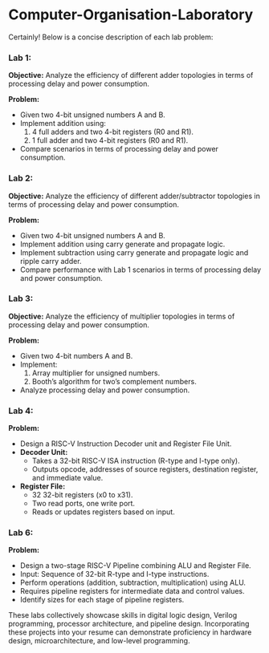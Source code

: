 # Computer-Organisation-Laboratory
Certainly! Below is a concise description of each lab problem:

### Lab 1:
**Objective:** Analyze the efficiency of different adder topologies in terms of processing delay and power consumption.

**Problem:**
- Given two 4-bit unsigned numbers A and B.
- Implement addition using:
  1. 4 full adders and two 4-bit registers (R0 and R1).
  2. 1 full adder and two 4-bit registers (R0 and R1).
- Compare scenarios in terms of processing delay and power consumption.

### Lab 2:
**Objective:** Analyze the efficiency of different adder/subtractor topologies in terms of processing delay and power consumption.

**Problem:**
- Given two 4-bit unsigned numbers A and B.
- Implement addition using carry generate and propagate logic.
- Implement subtraction using carry generate and propagate logic and ripple carry adder.
- Compare performance with Lab 1 scenarios in terms of processing delay and power consumption.

### Lab 3:
**Objective:** Analyze the efficiency of multiplier topologies in terms of processing delay and power consumption.

**Problem:**
- Given two 4-bit numbers A and B.
- Implement:
  1. Array multiplier for unsigned numbers.
  2. Booth’s algorithm for two’s complement numbers.
- Analyze processing delay and power consumption.

### Lab 4:
**Problem:**
- Design a RISC-V Instruction Decoder unit and Register File Unit.
- **Decoder Unit:**
  - Takes a 32-bit RISC-V ISA instruction (R-type and I-type only).
  - Outputs opcode, addresses of source registers, destination register, and immediate value.
- **Register File:**
  - 32 32-bit registers (x0 to x31).
  - Two read ports, one write port.
  - Reads or updates registers based on input.
  
### Lab 6:
**Problem:**
- Design a two-stage RISC-V Pipeline combining ALU and Register File.
- Input: Sequence of 32-bit R-type and I-type instructions.
- Perform operations (addition, subtraction, multiplication) using ALU.
- Requires pipeline registers for intermediate data and control values.
- Identify sizes for each stage of pipeline registers.

These labs collectively showcase skills in digital logic design, Verilog programming, processor architecture, and pipeline design. Incorporating these projects into your resume can demonstrate proficiency in hardware design, microarchitecture, and low-level programming.

